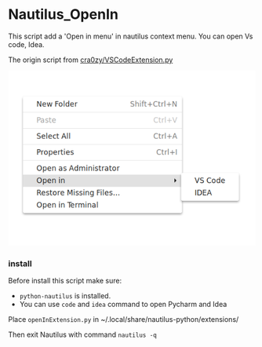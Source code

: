# Nautilus_OpenIn
This script add a 'Open in menu' in nautilus context menu. You can open Vs code, Idea.

The origin script from [cra0zy/VSCodeExtension.py](https://gist.github.com/cra0zy/f8ec780e16201f81ccd5234856546414)

![](img/demo.png)
### install

Before install this script make sure:
+ `python-nautilus` is installed.
+  You can use `code` and `idea` command to open Pycharm and Idea
 


Place `openInExtension.py` in ~/.local/share/nautilus-python/extensions/ 

Then exit Nautilus with command `nautilus -q`



